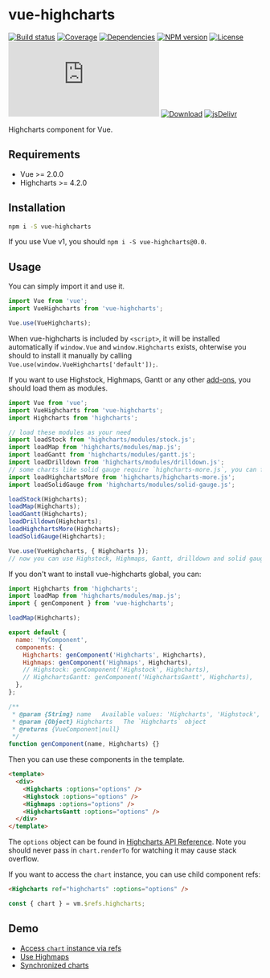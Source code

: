 # vue-highcharts

[![Build status](https://img.shields.io/travis/weizhenye/vue-highcharts.svg)](https://travis-ci.org/weizhenye/vue-highcharts)
[![Coverage](https://img.shields.io/codecov/c/github/weizhenye/vue-highcharts.svg)](https://codecov.io/gh/weizhenye/vue-highcharts)
[![Dependencies](https://img.shields.io/david/weizhenye/vue-highcharts.svg)](https://david-dm.org/weizhenye/vue-highcharts)
[![NPM version](https://img.shields.io/npm/v/vue-highcharts.svg)](https://www.npmjs.com/package/vue-highcharts)
[![License](https://img.shields.io/npm/l/vue-highcharts.svg)](https://github.com/weizhenye/vue-highcharts/blob/master/LICENSE)
[![File size](https://badge-size.herokuapp.com/weizhenye/vue-highcharts/master/dist/vue-highcharts.min.js?compression=gzip&color=blue&label=min%2Bgzip)](https://unpkg.com/vue-highcharts/dist/vue-highcharts.min.js)
[![Download](https://img.shields.io/npm/dm/vue-highcharts.svg)](https://www.npmjs.com/package/vue-highcharts)
[![jsDelivr](https://data.jsdelivr.com/v1/package/npm/vue-highcharts/badge?style=rounded)](https://www.jsdelivr.com/package/npm/vue-highcharts)

Highcharts component for Vue.

## Requirements

* Vue >= 2.0.0
* Highcharts >= 4.2.0

## Installation

```bash
npm i -S vue-highcharts
```

If you use Vue v1, you should `npm i -S vue-highcharts@0.0`.

## Usage

You can simply import it and use it.

```js
import Vue from 'vue';
import VueHighcharts from 'vue-highcharts';

Vue.use(VueHighcharts);
```

When vue-highcharts is included by `<script>`, it will be installed automatically if `window.Vue` and `window.Highcharts` exists, ohterwise you should to install it manually by calling `Vue.use(window.VueHighcharts['default']);`.

If you want to use Highstock, Highmaps, Gantt or any other [add-ons](https://github.com/highcharts/highcharts-dist/tree/master/modules), you should load them as modules.

```js
import Vue from 'vue';
import VueHighcharts from 'vue-highcharts';
import Highcharts from 'highcharts';

// load these modules as your need
import loadStock from 'highcharts/modules/stock.js';
import loadMap from 'highcharts/modules/map.js';
import loadGantt from 'highcharts/modules/gantt.js';
import loadDrilldown from 'highcharts/modules/drilldown.js';
// some charts like solid gauge require `highcharts-more.js`, you can find it in official document.
import loadHighchartsMore from 'highcharts/highcharts-more.js';
import loadSolidGauge from 'highcharts/modules/solid-gauge.js';

loadStock(Highcharts);
loadMap(Highcharts);
loadGantt(Highcharts);
loadDrilldown(Highcharts);
loadHighchartsMore(Highcharts);
loadSolidGauge(Highcharts);

Vue.use(VueHighcharts, { Highcharts });
// now you can use Highstock, Highmaps, Gantt, drilldown and solid gauge.
```

If you don't want to install vue-highcharts global, you can:

```js
import Highcharts from 'highcharts';
import loadMap from 'highcharts/modules/map.js';
import { genComponent } from 'vue-highcharts';

loadMap(Highcharts);

export default {
  name: 'MyComponent',
  components: {
    Highcharts: genComponent('Highcharts', Highcharts),
    Highmaps: genComponent('Highmaps', Highcharts),
    // Highstock: genComponent('Highstock', Highcharts),
    // HighchartsGantt: genComponent('HighchartsGantt', Highcharts),
  },
};
```

```js
/**
 * @param {String} name   Available values: 'Highcharts', 'Highstock', 'Highmaps', 'HighchartsGantt'
 * @param {Object} Highcharts   The `Highcharts` object
 * @returns {VueComponent|null}
 */
function genComponent(name, Highcharts) {}
```

Then you can use these components in the template.

```html
<template>
  <div>
    <Highcharts :options="options" />
    <Highstock :options="options" />
    <Highmaps :options="options" />
    <HighchartsGantt :options="options" />
  </div>
</template>
```

The `options` object can be found in [Highcharts API Reference](https://api.highcharts.com/highcharts). Note you should never pass in `chart.renderTo` for watching it may cause stack overflow.

If you want to access the `chart` instance, you can use child component refs:

```html
<Highcharts ref="highcharts" :options="options" />
```

```js
const { chart } = vm.$refs.highcharts;
```

## Demo

* [Access `chart` instance via refs](https://codepen.io/weizhenye/pen/rrKgbP)
* [Use Highmaps](https://codepen.io/weizhenye/pen/VKdJpW)
* [Synchronized charts](https://codepen.io/weizhenye/pen/NYPZMK)
